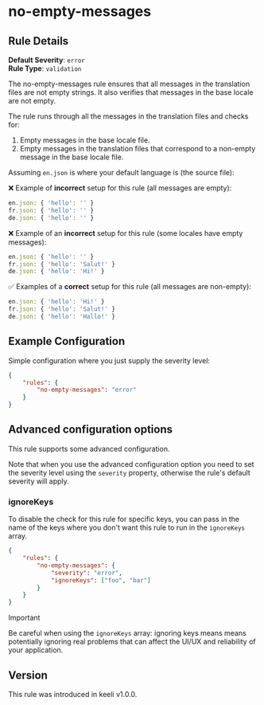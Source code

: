 # no-empty-messages

## Rule Details

**Default Severity**: `error`  
**Rule Type**: `validation`

The no-empty-messages rule ensures that all messages in the translation files are not empty strings. It also verifies that messages in the base locale are not empty.

The rule runs through all the messages in the translation files and checks for:

1. Empty messages in the base locale file.
2. Empty messages in the translation files that correspond to a non-empty message in the base locale file.

Assuming `en.json` is where your default language is (the source file):

❌ Example of **incorrect** setup for this rule (all messages are empty):

```js
en.json: { 'hello': '' }
fr.json: { 'hello': '' }
de.json: { 'hello': '' }
```

❌ Example of an **incorrect** setup for this rule (some locales have empty messages):

```js
en.json: { 'hello': '' }
fr.json: { 'hello': 'Salut!' }
de.json: { 'hello': 'Hi!' }
```

✅ Examples of a **correct** setup for this rule (all messages are non-empty):

```js
en.json: { 'hello': 'Hi!' }
fr.json: { 'hello': 'Salut!' }
de.json: { 'hello': 'Hallo!' }
```

## Example Configuration

Simple configuration where you just supply the severity level:

```json
{
	"rules": {
		"no-empty-messages": "error"
	}
}
```

## Advanced configuration options

This rule supports some advanced configuration.

Note that when you use the advanced configuration option you need to set the severity level using the `severity` property, otherwise the rule's default severity will apply.

### ignoreKeys

To disable the check for this rule for specific keys, you can pass in the name of the keys where you don't want this rule to run in the `ignoreKeys` array.

```json
{
	"rules": {
		"no-empty-messages": {
			"severity": "error",
			"ignoreKeys": ["foo", "bar"]
		}
	}
}
```

> [!IMPORTANT]
> Be careful when using the `ignoreKeys` array: ignoring keys means means potentially ignoring real problems that can affect the UI/UX and reliability of your application.

## Version

This rule was introduced in keeli v1.0.0.
